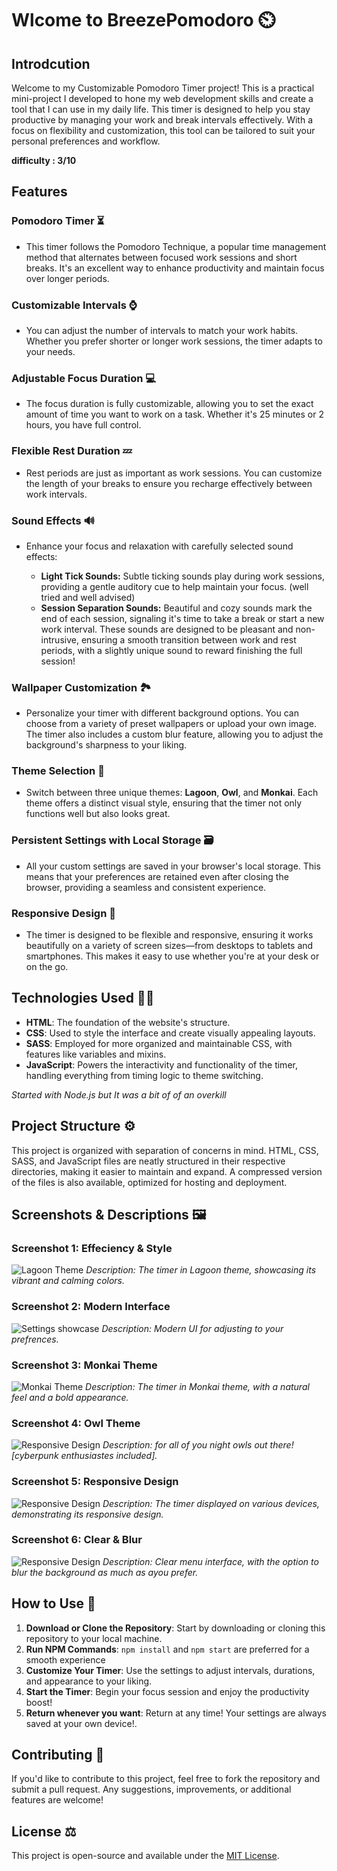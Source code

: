 # Wlcome to BreezePomodoro ⏲️

## Introdcution

Welcome to my Customizable Pomodoro Timer project! This is a practical mini-project I developed to hone my web development skills and create a tool that I can use in my daily life. This timer is designed to help you stay productive by managing your work and break intervals effectively. With a focus on flexibility and customization, this tool can be tailored to suit your personal preferences and workflow.

**difficulty : 3/10**

## Features

### Pomodoro Timer ⏳
- This timer follows the Pomodoro Technique, a popular time management method that alternates between focused work sessions and short breaks. It's an excellent way to enhance productivity and maintain focus over longer periods.

### Customizable Intervals ⌚
- You can adjust the number of intervals to match your work habits. Whether you prefer shorter or longer work sessions, the timer adapts to your needs.

### Adjustable Focus Duration 💻
- The focus duration is fully customizable, allowing you to set the exact amount of time you want to work on a task. Whether it's 25 minutes or 2 hours, you have full control.

### Flexible Rest Duration 💤
- Rest periods are just as important as work sessions. You can customize the length of your breaks to ensure you recharge effectively between work intervals.

### Sound Effects 🔊
- Enhance your focus and relaxation with carefully selected sound effects:

    - **Light Tick Sounds:** Subtle ticking sounds play during work sessions, providing a gentle auditory cue to help maintain your focus. (well tried and well advised)
    - **Session Separation Sounds:** Beautiful and cozy sounds mark the end of each session, signaling it's time to take a break or start a new work interval. These sounds are designed to be pleasant and non-intrusive, ensuring a smooth transition between work and rest periods, with a slightly unique sound to reward finishing the full session!

### Wallpaper Customization 🏞️
- Personalize your timer with different background options. You can choose from a variety of preset wallpapers or upload your own image. The timer also includes a custom blur feature, allowing you to adjust the background's sharpness to your liking.

### Theme Selection 🎡
- Switch between three unique themes: **Lagoon**, **Owl**, and **Monkai**. Each theme offers a distinct visual style, ensuring that the timer not only functions well but also looks great.

### Persistent Settings with Local Storage 🗃️
- All your custom settings are saved in your browser's local storage. This means that your preferences are retained even after closing the browser, providing a seamless and consistent experience.

### Responsive Design 📱
- The timer is designed to be flexible and responsive, ensuring it works beautifully on a variety of screen sizes—from desktops to tablets and smartphones. This makes it easy to use whether you're at your desk or on the go.

## Technologies Used 👩‍💻

- **HTML**: The foundation of the website's structure.
- **CSS**: Used to style the interface and create visually appealing layouts.
- **SASS**: Employed for more organized and maintainable CSS, with features like variables and mixins.
- **JavaScript**: Powers the interactivity and functionality of the timer, handling everything from timing logic to theme switching.

*Started with Node.js but It was a bit of of an overkill*

## Project Structure ⚙️

This project is organized with separation of concerns in mind. HTML, CSS, SASS, and JavaScript files are neatly structured in their respective directories, making it easier to maintain and expand. A compressed version of the files is also available, optimized for hosting and deployment.

## Screenshots & Descriptions 🖼️

### Screenshot 1: Effeciency & Style
![Lagoon Theme](/screenshots/1.png)
*Description: The timer in Lagoon theme, showcasing its vibrant and calming colors.*

### Screenshot 2: Modern Interface
![Settings showcase](/screenshots/2.png)
*Description: Modern UI for adjusting to your prefrences.*

### Screenshot 3: Monkai Theme
![Monkai Theme](/screenshots/3.png)
*Description: The timer in Monkai theme, with a natural feel and a bold appearance.*

### Screenshot 4: Owl Theme
![Responsive Design](/screenshots/4.png)
*Description: for all of you night owls out there! [cyberpunk enthusiastes included].*

### Screenshot 5: Responsive Design
![Responsive Design](/screenshots/5.png)
*Description: The timer displayed on various devices, demonstrating its responsive design.*

### Screenshot 6: Clear & Blur
![Responsive Design](/screenshots/6.png)
*Description: Clear menu interface, with the option to blur the background as much as ayou prefer.*

## How to Use 📃

1. **Download or Clone the Repository**: Start by downloading or cloning this repository to your local machine.
2. **Run NPM Commands**: `npm install` and `npm start` are preferred for a smooth experience
3. **Customize Your Timer**: Use the settings to adjust intervals, durations, and appearance to your liking.
4. **Start the Timer**: Begin your focus session and enjoy the productivity boost!
5. **Return whenever you want**: Return at any time! Your settings are always saved at your own device!.

## Contributing 💌

If you'd like to contribute to this project, feel free to fork the repository and submit a pull request. Any suggestions, improvements, or additional features are welcome!

## License ⚖️

This project is open-source and available under the [MIT License](LICENSE).
